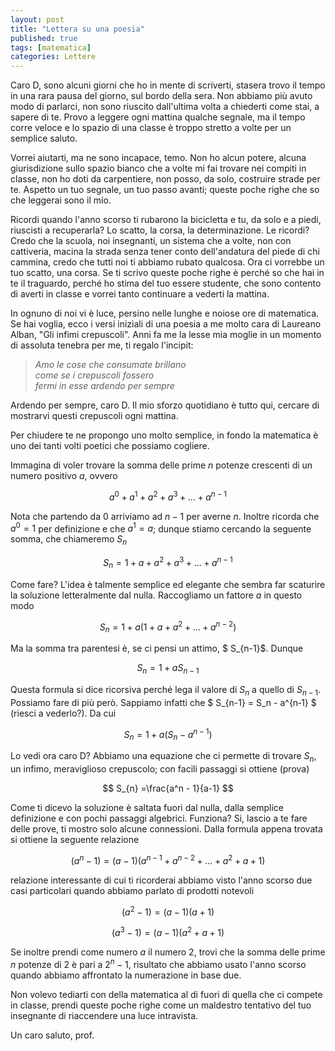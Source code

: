 ```yaml
---
layout: post
title: "Lettera su una poesia"
published: true
tags: [matematica]
categories: Lettere
---
```



Caro D,
sono alcuni giorni che ho in mente di scriverti, stasera trovo il tempo in una rara pausa del
giorno, sul bordo della sera. Non abbiamo più avuto modo di parlarci, non sono riuscito dall'ultima
volta a chiederti come stai, a sapere di te. Provo a leggere ogni mattina qualche segnale, ma il
tempo corre veloce e lo spazio di una classe è troppo stretto a volte per un semplice saluto.

Vorrei aiutarti, ma ne sono incapace, temo. Non ho alcun potere, alcuna giurisdizione sullo spazio bianco che a volte mi fai trovare nei compiti
in classe, non ho doti da carpentiere, non posso, da solo, costruire strade per te. Aspetto un tuo
segnale, un tuo passo avanti; queste poche righe che so che leggerai sono il mio.

Ricordi quando l'anno scorso ti rubarono la bicicletta e tu, da solo e a piedi, riuscisti a
recuperarla? Lo scatto, la corsa, la determinazione. Le ricordi? Credo che la scuola, noi
insegnanti, un sistema che a volte, non con cattiveria, macina la strada senza tener conto
dell'andatura del piede di chi cammina, credo che tutti noi ti abbiamo rubato qualcosa. Ora ci
vorrebbe un tuo scatto, una corsa. Se ti scrivo queste poche righe è perché so che hai in te il
traguardo, perché ho stima del tuo essere studente, che sono contento di averti in classe e vorrei
tanto continuare a vederti la mattina. 

In ognuno di noi vi è luce, persino nelle lunghe e noiose ore
di matematica. Se hai voglia, ecco i versi iniziali di una poesia a me molto cara di Laureano Alban,
"Gli infimi crepuscoli". Anni fa me la lesse mia moglie in un momento di assoluta tenebra per me, ti
regalo l'incipit:


>*Amo le cose che consumate brillano  
>come se i crepuscoli fossero   
>fermi in esse ardendo per sempre*  

Ardendo per sempre, caro D. Il mio sforzo quotidiano è tutto qui, cercare di mostrarvi questi crepuscoli ogni mattina. 

Per chiudere te ne propongo uno molto semplice, in fondo la matematica è uno dei tanti volti poetici
che possiamo cogliere.

Immagina di voler trovare la somma delle prime $n$ potenze crescenti di un numero positivo $a$,
ovvero

$$ a^0 + a^1 + a^2 + a^3 + \ldots + a^{n-1} $$

Nota che partendo da $0$ arriviamo ad $n-1$ per averne $n$. Inoltre ricorda che $a^0 = 1$ per
definizione e che $a^1 = a$; dunque stiamo cercando la seguente somma, che chiameremo $S_{n}$

$$ S_{n} = 1 + a + a^2 + a^3 + \ldots + a^{n-1} $$  

Come fare? L'idea è talmente semplice ed elegante che sembra far scaturire la soluzione
letteralmente dal nulla. Raccogliamo un fattore $a$ in questo modo

$$ S_{n} = 1 + a(1 + a + a^2 + \ldots + a^{n-2}) $$

Ma la somma tra parentesi è, se ci pensi un attimo, $ S_{n-1}$. Dunque 

$$ S_{n} = 1 + a S_{n-1} $$

Questa formula si dice ricorsiva perché lega il valore di $S_n$ a quello di $S_{n-1}$. Possiamo fare
di più però. Sappiamo infatti che $ S_{n-1} = S_n - a^{n‐1} $ (riesci a vederlo?). Da cui

$$ S_{n} = 1 + a (S_n - a^{n-1}) $$

Lo vedi ora caro D? Abbiamo una equazione che ci permette di trovare $S_n$, un infimo, meraviglioso
crepuscolo; con facili passaggi si ottiene (prova)

$$ S_{n} =\frac{a^n - 1}{a-1} $$

Come ti dicevo la soluzione è saltata fuori dal nulla, dalla semplice definizione e con pochi
passaggi algebrici. Funziona? Si, lascio a te fare delle prove, ti mostro solo alcune connessioni.
Dalla formula appena trovata si ottiene la seguente relazione

$$ (a^n - 1) = (a-1)(a^{n-1} + a^{n-2} + \ldots + a^2 + a + 1) $$

relazione interessante di cui ti ricorderai abbiamo visto l'anno scorso due casi particolari quando
abbiamo parlato di prodotti notevoli

$$ (a^2 - 1) = (a - 1)(a+1) $$

$$ (a^3 - 1) = (a - 1)(a^2 + a + 1) $$

Se inoltre prendi come numero $a$ il numero $2$, trovi che la somma delle prime $n$ potenze di $2$ è
pari a $2^n - 1$, risultato che abbiamo usato l'anno scorso quando abbiamo affrontato la numerazione
in base due.

Non volevo tediarti con della matematica al di fuori di quella che ci compete in classe, prendi
queste poche righe come un maldestro tentativo del tuo insegnante di riaccendere una luce
intravista.

Un caro saluto, prof.
